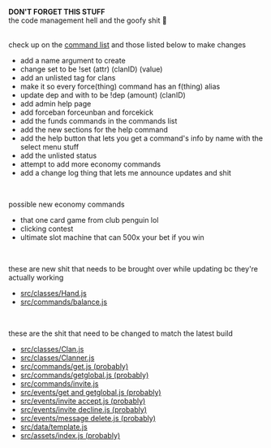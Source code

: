 **DON'T FORGET THIS STUFF**<br>
the code management hell and the goofy shit 🙏
<br>
<br>

check up on the [command list](https://github.com/nuttmegg/Clam/blob/main/config/list.json) and those listed below to make changes
- add a name argument to create
- change set to be !set (attr) (clanID) (value)
- add an unlisted tag for clans
- make it so every force(thing) command has an f(thing) alias
- update dep and with to be !dep (amount) (clanID)
- add admin help page
- add forceban forceunban and forcekick
- add the funds commands in the commands list
- add the new sections for the help command
- add the help button that lets you get a command's info by name with the select menu stuff
- add the unlisted status
- attempt to add more economy commands
- add a change log thing that lets me announce updates and shit
<br>

possible new economy commands
- that one card game from club penguin lol
- clicking contest
- ultimate slot machine that can 500x your bet if you win
<br>

these are new shit that needs to be brought over while updating bc they're actually working
- [src/classes/Hand.js](https://github.com/nuttmegg/Clam/blob/main/src/classes/Hand.js)
- [src/commands/balance.js](https://github.com/nuttmegg/Clam/blob/main/src/commands/balance.js)
<br>

these are the shit that need to be changed to match the latest build 
- [src/classes/Clan.js](https://github.com/nuttmegg/Clam/blob/main/src/classes/Clan.js)
- [src/classes/Clanner.js](https://github.com/nuttmegg/Clam/blob/main/src/classes/Clanner.js)
- [src/commands/get.js (probably)](https://github.com/nuttmegg/Clam/blob/main/src/commands/get.js)
- [src/commands/getglobal.js (probably)](https://github.com/nuttmegg/Clam/blob/main/src/commands/getglobal.js)
- [src/commands/invite.js](https://github.com/nuttmegg/Clam/blob/main/src/commands/invite.js)
- [src/events/get and getglobal.js (probably)](https://github.com/nuttmegg/Clam/blob/main/src/events/get%20and%20getglobal.js)
- [src/events/invite accept.js (probably)](https://github.com/nuttmegg/Clam/blob/main/src/events/invite%20accept.js)
- [src/events/invite decline.js (probably)](https://github.com/nuttmegg/Clam/blob/main/src/events/invite%20decline.js)
- [src/events/message delete.js (probably)](https://github.com/nuttmegg/Clam/blob/main/src/events/message%20delete.js)
- [src/data/template.js](https://github.com/nuttmegg/Clam/blob/main/src/data/template.js)
- [src/assets/index.js (probably)](https://github.com/nuttmegg/Clam/blob/main/src/assets/index.js)
